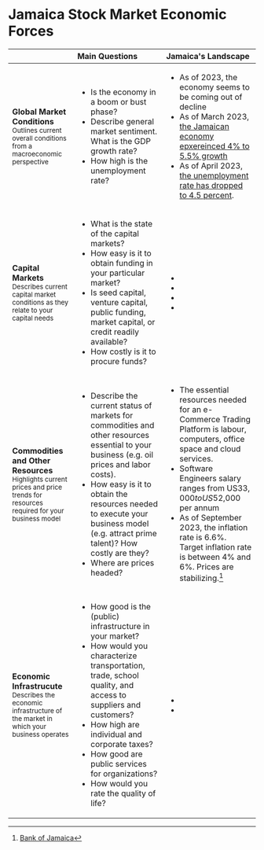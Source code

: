 # Jamaica Stock Market Economic Forces

| | Main Questions | Jamaica's Landscape |
|:--- |:--- |:--- |
| <p><strong>Global Market Conditions</strong><br /><small>Outlines current overall conditions from a macroeconomic perspective</small></p> | <ul><li>Is the economy in a boom or bust phase?</li><li>Describe general market sentiment. What is the GDP growth rate?</li><li>How high is the unemployment rate?</li></ul> | <ul><li>As of 2023, the economy seems to be coming out of decline</li><li>As of March 2023, [the Jamaican economy epxereinced 4% to 5.5% growth](https://jis.gov.jm/jamaicas-economy-continues-on-strong-growth-path/)</li><li>As of April 2023, [the unemployment rate has dropped to 4.5 percent](https://jis.gov.jm/unemployment-falls-to-new-record-low-4-5-per-cent/).</li></ul> |
| <p><strong>Capital Markets</strong><br /><small>Describes current capital market conditions as they relate to your capital needs</small></p> | <ul><li>What is the state of the capital markets?</li><li>How easy is it to obtain funding in your particular market?</li><li>Is seed capital, venture capital, public funding, market capital, or credit readily available?</li><li>How costly is it to procure funds?</li></ul> | <ul><li></li><li></li><li></li><li></li></ul> |
| <p><strong>Commodities and Other Resources</strong><br /><small>Highlights current prices and price trends for resources required for your business model</small></p> | <ul><li>Describe the current status of markets for commodities and other resources essential to your business (e.g. oil prices and labor costs).</li><li>How easy is it to obtain the resources needed to execute your business model (e.g. attract prime talent)? How costly are they?</li><li>Where are prices headed?</li></ul> | <ul><li>The essential resources needed for an e-Commerce Trading Platform is labour, computers, office space and cloud services.</li><li>Software Engineers salary ranges from US$33,000 to US$52,000 per annum</li><li>As of September 2023, the inflation rate is 6.6%. Target inflation rate is between 4% and 6%. Prices are stabilizing.[^1]</li></ul> |
| <p><strong>Economic Infrastrucute</strong><br /><small>Describes the economic infrastructure of the market in which your business operates</small></p> | <ul><li>How good is the (public) infrastructure in your market?</li><li>How would you characterize transportation, trade, school quality, and access to suppliers and customers?</li><li>How high are individual and corporate taxes?</li><li>How good are public services for organizations?</li><li>How would you rate the quality of life?</li></ul> | <ul><li></li><li></li></ul> |

[^1]: [Bank of Jamaica](https://boj.org.jm/)